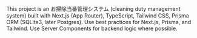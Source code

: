 <!-- Use this file to provide workspace-specific custom instructions to Copilot. For more details, visit https://code.visualstudio.com/docs/copilot/copilot-customization#_use-a-githubcopilotinstructionsmd-file -->

This project is an お掃除当番管理システム (cleaning duty management system) built with Next.js (App Router), TypeScript, Tailwind CSS, Prisma ORM (SQLite3, later Postgres). Use best practices for Next.js, Prisma, and Tailwind. Use Server Components for backend logic where possible.
